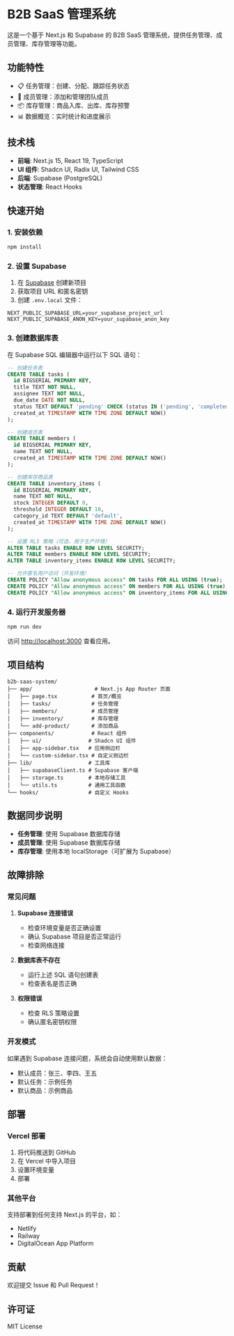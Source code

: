 # B2B SaaS 管理系统

这是一个基于 Next.js 和 Supabase 的 B2B SaaS 管理系统，提供任务管理、成员管理、库存管理等功能。

## 功能特性

- 📋 任务管理：创建、分配、跟踪任务状态
- 👥 成员管理：添加和管理团队成员
- 📦 库存管理：商品入库、出库、库存预警
- 📊 数据概览：实时统计和进度展示

## 技术栈

- **前端**: Next.js 15, React 19, TypeScript
- **UI 组件**: Shadcn UI, Radix UI, Tailwind CSS
- **后端**: Supabase (PostgreSQL)
- **状态管理**: React Hooks

## 快速开始

### 1. 安装依赖

```bash
npm install
```

### 2. 设置 Supabase

1. 在 [Supabase](https://supabase.com) 创建新项目
2. 获取项目 URL 和匿名密钥
3. 创建 `.env.local` 文件：

```env
NEXT_PUBLIC_SUPABASE_URL=your_supabase_project_url
NEXT_PUBLIC_SUPABASE_ANON_KEY=your_supabase_anon_key
```

### 3. 创建数据库表

在 Supabase SQL 编辑器中运行以下 SQL 语句：

```sql
-- 创建任务表
CREATE TABLE tasks (
  id BIGSERIAL PRIMARY KEY,
  title TEXT NOT NULL,
  assignee TEXT NOT NULL,
  due_date DATE NOT NULL,
  status TEXT DEFAULT 'pending' CHECK (status IN ('pending', 'completed', 'overdue')),
  created_at TIMESTAMP WITH TIME ZONE DEFAULT NOW()
);

-- 创建成员表
CREATE TABLE members (
  id BIGSERIAL PRIMARY KEY,
  name TEXT NOT NULL,
  created_at TIMESTAMP WITH TIME ZONE DEFAULT NOW()
);

-- 创建库存商品表
CREATE TABLE inventory_items (
  id BIGSERIAL PRIMARY KEY,
  name TEXT NOT NULL,
  stock INTEGER DEFAULT 0,
  threshold INTEGER DEFAULT 10,
  category_id TEXT DEFAULT 'default',
  created_at TIMESTAMP WITH TIME ZONE DEFAULT NOW()
);

-- 设置 RLS 策略（可选，用于生产环境）
ALTER TABLE tasks ENABLE ROW LEVEL SECURITY;
ALTER TABLE members ENABLE ROW LEVEL SECURITY;
ALTER TABLE inventory_items ENABLE ROW LEVEL SECURITY;

-- 允许匿名用户访问（开发环境）
CREATE POLICY "Allow anonymous access" ON tasks FOR ALL USING (true);
CREATE POLICY "Allow anonymous access" ON members FOR ALL USING (true);
CREATE POLICY "Allow anonymous access" ON inventory_items FOR ALL USING (true);
```

### 4. 运行开发服务器

```bash
npm run dev
```

访问 [http://localhost:3000](http://localhost:3000) 查看应用。

## 项目结构

```
b2b-saas-system/
├── app/                    # Next.js App Router 页面
│   ├── page.tsx           # 首页/概览
│   ├── tasks/             # 任务管理
│   ├── members/           # 成员管理
│   ├── inventory/         # 库存管理
│   └── add-product/       # 添加商品
├── components/            # React 组件
│   ├── ui/               # Shadcn UI 组件
│   ├── app-sidebar.tsx   # 应用侧边栏
│   └── custom-sidebar.tsx # 自定义侧边栏
├── lib/                  # 工具库
│   ├── supabaseClient.ts # Supabase 客户端
│   ├── storage.ts        # 本地存储工具
│   └── utils.ts          # 通用工具函数
└── hooks/                # 自定义 Hooks
```

## 数据同步说明

- **任务管理**: 使用 Supabase 数据库存储
- **成员管理**: 使用 Supabase 数据库存储
- **库存管理**: 使用本地 localStorage（可扩展为 Supabase）

## 故障排除

### 常见问题

1. **Supabase 连接错误**
   - 检查环境变量是否正确设置
   - 确认 Supabase 项目是否正常运行
   - 检查网络连接

2. **数据库表不存在**
   - 运行上述 SQL 语句创建表
   - 检查表名是否正确

3. **权限错误**
   - 检查 RLS 策略设置
   - 确认匿名密钥权限

### 开发模式

如果遇到 Supabase 连接问题，系统会自动使用默认数据：

- 默认成员：张三、李四、王五
- 默认任务：示例任务
- 默认商品：示例商品

## 部署

### Vercel 部署

1. 将代码推送到 GitHub
2. 在 Vercel 中导入项目
3. 设置环境变量
4. 部署

### 其他平台

支持部署到任何支持 Next.js 的平台，如：
- Netlify
- Railway
- DigitalOcean App Platform

## 贡献

欢迎提交 Issue 和 Pull Request！

## 许可证

MIT License 